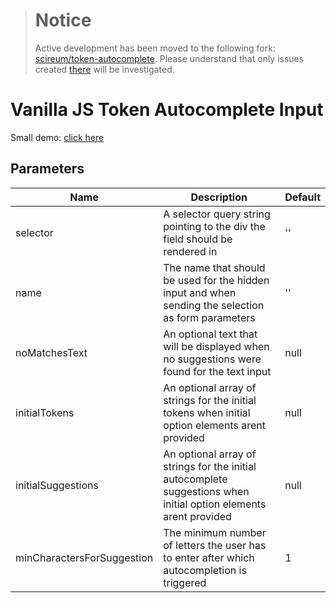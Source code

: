 > # Notice
> Active development has been moved to the following fork: [scireum/token-autocomplete](https://github.com/scireum/token-autocomplete).
> Please understand that only issues created [there](https://github.com/scireum/token-autocomplete/issues) will be investigated.


# Vanilla JS Token Autocomplete Input

Small demo: [click here](https://sabieber.github.io/token-autocomplete/)

## Parameters


| Name | Description | Default |
|---|---|---|
| selector | A selector query string pointing to the div the field should be rendered in | '' |
| name | The name that should be used for the hidden input and when sending the selection as form parameters | '' |
| noMatchesText | An optional text that will be displayed when no suggestions were found for the text input | null |
| initialTokens | An optional array of strings for the initial tokens when initial option elements arent provided | null |
| initialSuggestions | An optional array of strings for the initial autocomplete suggestions when initial option elements arent provided | null |
| minCharactersForSuggestion | The minimum number of letters the user has to enter after which autocompletion is triggered | 1 |
